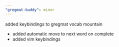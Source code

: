 ```yaml
---
"gregmat-buddy": minor
---
```


added keybindings to gregmat vocab mountain

- added automatic move to next word on complete
- added vim keybindings
